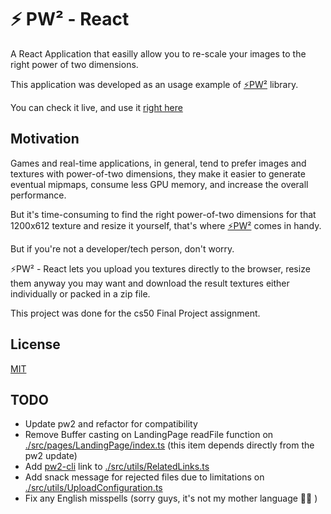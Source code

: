 # ⚡ PW² - React

A React Application that easilly allow you to re-scale your images to the right power of two dimensions.

This application was developed as an usage example of [⚡PW²](https://www.npmjs.com/package/pw2) library.


You can check it live, and use it [right here](https://pw2-react.vercel.app/)

## Motivation

Games and real-time applications, in general, tend to prefer images and textures with power-of-two dimensions, they make it easier to generate eventual mipmaps, consume less GPU memory, and increase the overall performance.

But it's time-consuming to find the right power-of-two dimensions for that 1200x612 texture and resize it yourself, that's where [⚡PW²](https://www.npmjs.com/package/pw2) comes in handy.

But if you're not a developer/tech person, don't worry. 

⚡PW² - React lets you upload you textures directly to the browser, resize them anyway you may want and download the result textures either individually or packed in a zip file.


This project was done for the cs50 Final Project assignment.

## License

[MIT](https://github.com/jordyhenry/pw2-react/blob/master/LICENSE)

## TODO
- Update pw2 and refactor for compatibility
- Remove Buffer casting on LandingPage readFile function on [./src/pages/LandingPage/index.ts](https://github.com/jordyhenry/pw2-react/blob/master/src/pages/LandingPage/index.tsx#L187) (this item depends directly from the pw2 update)
- Add [pw2-cli](https://www.npmjs.com/package/pw2-cli) link to [./src/utils/RelatedLinks.ts](https://github.com/jordyhenry/pw2-react/blob/master/src/utils/RelatedLinks.ts)
- Add snack message for rejected files due to limitations on [./src/utils/UploadConfiguration.ts](https://github.com/jordyhenry/pw2-react/blob/master/src/utils/UploadConfiguration.ts)
- Fix any English misspells (sorry guys, it's not my mother language  🤷‍♂️ )